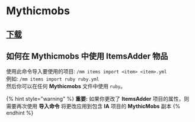 # Mythicmobs

## [下载](https://www.spigotmc.org/resources/%E2%9A%94-mythicmobs-free-version-%E2%96%BAthe-1-custom-mob-creator%E2%97%84.5702/)

## 如何在 Mythicmobs 中使用 ItemsAdder 物品

使用此命令导入要使用的项目: `/mm items import <item> <item>.yml`  
例如: `/mm items import ruby ruby.yml`  
然后你可以在任何 **Mythicmobs** 文件中使用 `ruby`。

{% hint style="warning" %}
**重要:** 如果你更改了 **ItemsAdder** 项目的属性，则需要再次使用 **导入命令** 将更改应用到包含 **IA** 项目的 **MythicMobs** 副本
{% endhint %}


